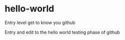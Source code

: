 # hello-world
Entry level get to know you github


Entry and edit to the hello world testing phase of github
